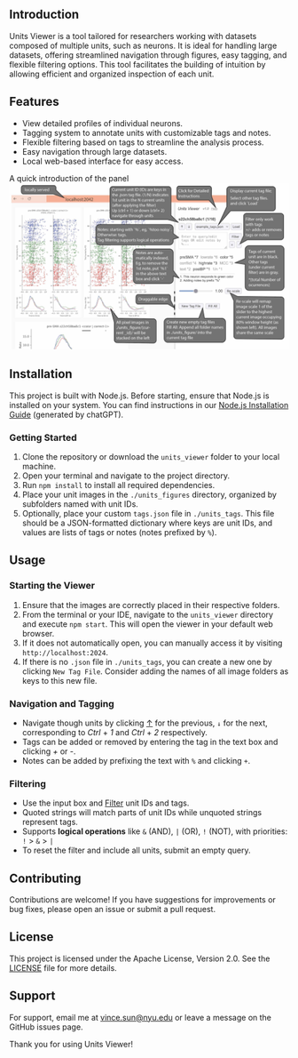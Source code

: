 ## Introduction

Units Viewer is a tool tailored for researchers working with datasets composed of multiple units, such as neurons. It is ideal for handling large datasets, offering streamlined navigation through figures, easy tagging, and flexible filtering options. This tool facilitates the building of intuition by allowing efficient and organized inspection of each unit.

## Features

- View detailed profiles of individual neurons.
- Tagging system to annotate units with customizable tags and notes.
- Flexible filtering based on tags to streamline the analysis process.
- Easy navigation through large datasets.
- Local web-based interface for easy access.

A quick introduction of the panel
![Panel Introduction](panel_introduction.jpg)

## Installation

This project is built with Node.js. Before starting, ensure that Node.js is installed on your system. You can find instructions in our [Node.js Installation Guide](install_node.md) (generated by chatGPT).

### Getting Started

1. Clone the repository or download the `units_viewer` folder to your local machine.
2. Open your terminal and navigate to the project directory.
3. Run `npm install` to install all required dependencies.
4. Place your unit images in the `./units_figures` directory, organized by subfolders named with unit IDs.
5. Optionally, place your custom `tags.json` file in `./units_tags`. This file should be a JSON-formatted dictionary where keys are unit IDs, and values are lists of tags or notes (notes prefixed by `%`).

## Usage

### Starting the Viewer

1. Ensure that the images are correctly placed in their respective folders.
2. From the terminal or your IDE, navigate to the `units_viewer` directory and execute `npm start`. This will open the viewer in your default web browser.
3. If it does not automatically open, you can manually access it by visiting `http://localhost:2024`.
4. If there is no `.json` file in `./units_tags`, you can create a new one by clicking `New Tag File`. Consider adding the names of all image folders as keys to this new file.

### Navigation and Tagging

- Navigate though units by clicking <u>↑</u> for the previous, `↓` for the next, corresponding to _Ctrl_ + _1_ and _Ctrl_ + _2_ respectively.
- Tags can be added or removed by entering the tag in the text box and clicking _+_ or _-_.
- Notes can be added by prefixing the text with `%` and clicking `+`.

### Filtering

- Use the input box and <u>Filter</u> unit IDs and tags. 
- Quoted strings will match parts of unit IDs while unquoted strings represent tags. 
- Supports **logical operations** like `&` (AND), `|` (OR), `!` (NOT), with priorities: `!` > `&` > `|`
- To reset the filter and include all units, submit an empty query.

## Contributing

Contributions are welcome! If you have suggestions for improvements or bug fixes, please open an issue or submit a pull request.

## License

This project is licensed under the Apache License, Version 2.0. See the [LICENSE](LICENSE) file for more details.


## Support

For support, email me at [vince.sun@nyu.edu](mailto:vince.sun@nyu.edu) or leave a message on the GitHub issues page.

Thank you for using Units Viewer!
